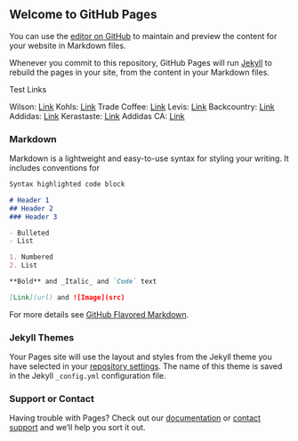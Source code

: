 ## Welcome to GitHub Pages

You can use the [editor on GitHub](https://github.com/notanotherthrowaway/testsite1/edit/master/index.md) to maintain and preview the content for your website in Markdown files.

Whenever you commit to this repository, GitHub Pages will run [Jekyll](https://jekyllrb.com/) to rebuild the pages in your site, from the content in your Markdown files.



Test Links 

Wilson: [Link](https://wilson.aqpq.net/dG1vj)
Kohls: [Link](https://kohls.sjv.io/7j0v3)
Trade Coffee: [Link](https://tradecoffee.pxf.io/gbe0Rg)
Levis: [Link](https://levis.pfm4.net/test)
Backcountry: [Link](https://backcountry.tnu8.net/Xxvk4G)
Addidas: [Link](https://adidas-pp.njih.net/mWyPD)
Kerastaste: [Link](https://kerastaseca.ow29pp.net/WDv5OJ)
Addidas CA: [Link](https://adidas.njih.net/kjJv1z)

### Markdown

Markdown is a lightweight and easy-to-use syntax for styling your writing. It includes conventions for

```markdown
Syntax highlighted code block

# Header 1
## Header 2
### Header 3

- Bulleted
- List

1. Numbered
2. List

**Bold** and _Italic_ and `Code` text

[Link](url) and ![Image](src)
```

For more details see [GitHub Flavored Markdown](https://guides.github.com/features/mastering-markdown/).

### Jekyll Themes

Your Pages site will use the layout and styles from the Jekyll theme you have selected in your [repository settings](https://github.com/notanotherthrowaway/testsite1/settings). The name of this theme is saved in the Jekyll `_config.yml` configuration file.

### Support or Contact

Having trouble with Pages? Check out our [documentation](https://help.github.com/categories/github-pages-basics/) or [contact support](https://github.com/contact) and we’ll help you sort it out.


